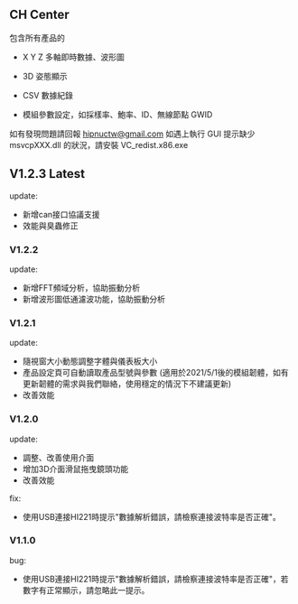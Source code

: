 

## CH Center

包含所有產品的

- X Y Z 多軸即時數據、波形圖

- 3D 姿態顯示

- CSV 數據紀錄

- 模組參數設定，如採樣率、鮑率、ID、無線節點 GWID

如有發現問題請回報 hipnuctw@gmail.com
如遇上執行 GUI 提示缺少 msvcpXXX.dll 的狀況，請安裝 VC_redist.x86.exe



## V1.2.3 Latest
update:

- 新增can接口協議支援
- 效能與臭蟲修正


### V1.2.2

update:

- 新增FFT頻域分析，協助振動分析
- 新增波形圖低通濾波功能，協助振動分析

### V1.2.1

update:

- 隨視窗大小動態調整字體與儀表板大小
- 產品設定頁可自動讀取產品型號與參數 
  (適用於2021/5/1後的模組韌體，如有更新韌體的需求與我們聯絡，使用穩定的情況下不建議更新)
- 改善效能



### V1.2.0

update:
- 調整、改善使用介面
- 增加3D介面滑鼠拖曳鏡頭功能
- 改善效能

fix:
- 使用USB連接HI221時提示"數據解析錯誤，請檢察連接波特率是否正確"。

### V1.1.0
bug:
- 使用USB連接HI221時提示"數據解析錯誤，請檢察連接波特率是否正確"，若數字有正常顯示，請忽略此一提示。

